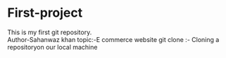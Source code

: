 # First-project
This is my first git repository.
<br>
Author-Sahanwaz khan
topic:-E commerce website
git clone :- Cloning a repositoryon our local machine
<!-- git status  :- to display the state of the code -->
<!-- cd(change directory):- means going/inside to that folder -->
<!-- ls :- list files(it shows us files inside the folder) -->
<!-- ls-a :- it shows all files including hidden files-->
<!-- untracked : new files that git doesn't yet track -->
<!-- modified : means changed & unmodified means unchanged-->
<!-- Staged : file is ready to be committed -->
<!-- git add <file name>: adds new or changed files in your working directory to the git staging area. -->
<!-- commit : it is the record of change, e.g : git commit -m "some massages" -->
<!-- if we want to add html file then we write git add index.html